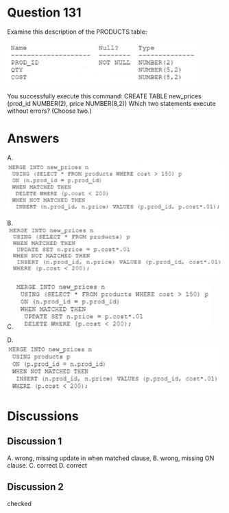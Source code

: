 # Question 131
Examine this description of the PRODUCTS table:

![](../images/image51.png)
		
You successfully execute this command:
CREATE TABLE new_prices (prod_id NUMBER(2), price NUMBER(8,2))
Which two statements execute without errors? (Choose two.)

# Answers
A.
![](../images/image52.png)
		

B.
![](../images/image53.png)
		

C.
![](../images/image54.png)
		 

D.
![](../images/image55.png)
		 

# Discussions
## Discussion 1
A. wrong, missing update in when matched clause,
B. wrong, missing ON clause.
C. correct
D. correct

## Discussion 2
checked

